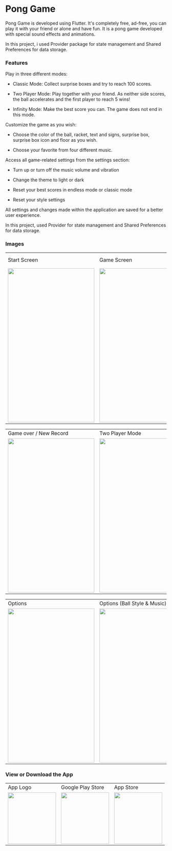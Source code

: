 # Pong Game

Pong Game is developed using Flutter. It's completely free, ad-free, you can play it with your friend or alone and have fun. It is a pong game developed with special sound effects and animations. 

In this project, i used Provider package for state management and Shared Preferences for data storage.

### Features

Play in three different modes:

- Classic Mode: Collect surprise boxes and try to reach 100 scores.

- Two Player Mode: Play together with your friend. As neither side scores, the ball accelerates and the first player to reach 5 wins!

- Infinity Mode: Make the best score you can. The game does not end in this mode.


Customize the game as you wish:

- Choose the color of the ball, racket, text and signs, surprise box, surprise box icon and floor as you wish.

- Choose your favorite from four different music.


Access all game-related settings from the settings section:

- Turn up or turn off the music volume and vibration

- Change the theme to light or dark

- Reset your best scores in endless mode or classic mode

- Reset your style settings


All settings and changes made within the application are saved for a better user experience.

In this project, used Provider for state management and Shared Preferences for data storage.


### Images

<table>
  <tr>
     <td>Start Screen</td>
     <td>Game Screen</td>
     <td>Feature Active / Surprise Box Received</td>
  </tr>
  <tr>
    <td><img src="https://is1-ssl.mzstatic.com/image/thumb/PurpleSource116/v4/bd/b8/51/bdb8515c-3882-ab09-2c3c-a152b4da7d64/c6ecf5a4-cae5-486b-ab58-f7723dfd06ae_pong-game-1290x2796Artboard_1.jpg/460x0w.webp" width=270 height=480></td>
    <td><img src="https://is1-ssl.mzstatic.com/image/thumb/PurpleSource116/v4/92/80/1f/92801f1f-b2d8-db40-bd45-3cea92652e41/148c130e-4ef9-4724-ae91-3f41b499c825_pong-game-1290x2796Artboard_2.jpg/460x0w.webp" width=270 height=480></td>
    <td><img src="https://is1-ssl.mzstatic.com/image/thumb/PurpleSource126/v4/be/19/e9/be19e91f-665b-3710-9409-4471ff600519/8d6331f7-7a3c-4514-b733-5682ea50da6e_pong-game-1290x2796Artboard_3.jpg/460x0w.webp" width=270 height=480></td>
  </tr>
 </table>
 
 
<table>
  <tr>
     <td>Game over / New Record</td>
     <td>Two Player Mode</td>
     <td>Player One Win</td>
  </tr>
  <tr>
    <td><img src="https://is1-ssl.mzstatic.com/image/thumb/PurpleSource116/v4/79/a2/6c/79a26c0d-4326-2f1c-1e76-86175f0e1fbc/19d14053-9f60-494b-8a70-217633dd4b9a_pong-game-1290x2796Artboard_4.jpg/460x0w.webp" width=270 height=480></td>
    <td><img src="https://is1-ssl.mzstatic.com/image/thumb/PurpleSource116/v4/b3/7d/35/b37d3593-673c-660c-c803-5ec3a3295d96/dbdf4830-b7cc-4160-9b9a-24b5fe2fbd93_pong-game-1290x2796Artboard_6.jpg/460x0w.webp" width=270 height=480></td>
    <td><img src="https://is1-ssl.mzstatic.com/image/thumb/PurpleSource116/v4/2a/fa/9c/2afa9c1e-4af5-83f6-7cbe-c0058a6126b2/a974d7f8-ceb6-4dc1-8234-3d800404c42e_pong-game-1290x2796Artboard_7.jpg/460x0w.webp" width=270 height=480></td>
  </tr>
 </table>
 
 <table>
  <tr>
     <td>Options</td>
     <td>Options (Ball Style & Music)</td>
     <td>Settings</td>
  </tr>
  <tr>
    <td><img src="https://is1-ssl.mzstatic.com/image/thumb/PurpleSource116/v4/e3/c7/ff/e3c7ffad-c465-50da-1d83-eba383faf9fc/4d3a7b69-e4eb-4282-83f5-9b63aa6b24b2_pong-game-1290x2796Artboard_5.jpg/460x0w.webp" width=270 height=480></td>
     <td><img src="https://is1-ssl.mzstatic.com/image/thumb/PurpleSource126/v4/06/a8/e7/06a8e708-3ba1-a447-df4a-5dc57f3aedfb/2d0733eb-11d3-4964-8605-904cc880b11e_pong-game-1290x2796Artboard_8.jpg/460x0w.webp" width=270 height=480></td>
    <td><img src="https://is1-ssl.mzstatic.com/image/thumb/PurpleSource126/v4/9d/f9/be/9df9be24-6bce-9d20-0235-69b10a965807/aab167d0-aff9-4053-a410-205e87c653bf_pong-game-1290x2796Artboard_9.jpg/460x0w.webp" width=270 height=480></td>
  </tr>
 </table>
 

### View or Download the App
<table>
  <tr>
     <td>App Logo</td>
     <td>Google Play Store</td>
     <td>App Store</td>
  </tr>
  <tr>
    <td><img src="https://is1-ssl.mzstatic.com/image/thumb/Purple116/v4/ae/b6/88/aeb688b7-7ea8-b72f-70b3-bd179c575e5b/AppIcon-0-0-1x_U007emarketing-0-7-0-0-85-220.png/230x0w.webp" width=150 height=160></td>
    <td><a href="https://play.google.com/store/apps/details?id=com.lucesoft.pong.game"><img src="https://yt3.googleusercontent.com/UlCw6skRB67meHd_jffAzV6DeXzAk1YzEFyhxI4meSgYAjA0wRhEnhT3TfHvuo7R-VwISzRTTao=s900-c-k-c0x00ffffff-no-rj" width=150 height=160></img></a></td>
    <td><a href="https://apps.apple.com/au/app/pong-game/id6467642083?platform=iphone"><img src="https://www.apple.com/v/app-store/b/images/overview/icon_appstore__ev0z770zyxoy_large_2x.png" width=150 height=160></img></a></td>
  </tr>
 </table>

